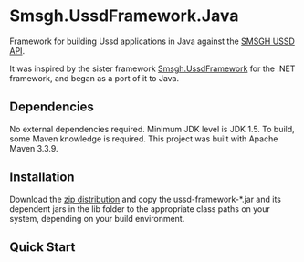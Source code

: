 # Smsgh.UssdFramework.Java

Framework for building Ussd applications in Java against the [SMSGH USSD API](http://developers.smsgh.com/documentations/ussd).

It was inspired by the sister framework [Smsgh.UssdFramework](https://github.com/smsgh/Smsgh.UssdFramework) for the .NET framework, and began as a port of it to Java.

## Dependencies

No external dependencies required. Minimum JDK level is JDK 1.5. To build, some Maven knowledge is required.
This project was built with Apache Maven 3.3.9.

## Installation

Download the [zip distribution](h) and copy the ussd-framework-*.jar and its dependent jars in the lib folder to the appropriate
class paths on your system, depending on your build environment.

## Quick Start


